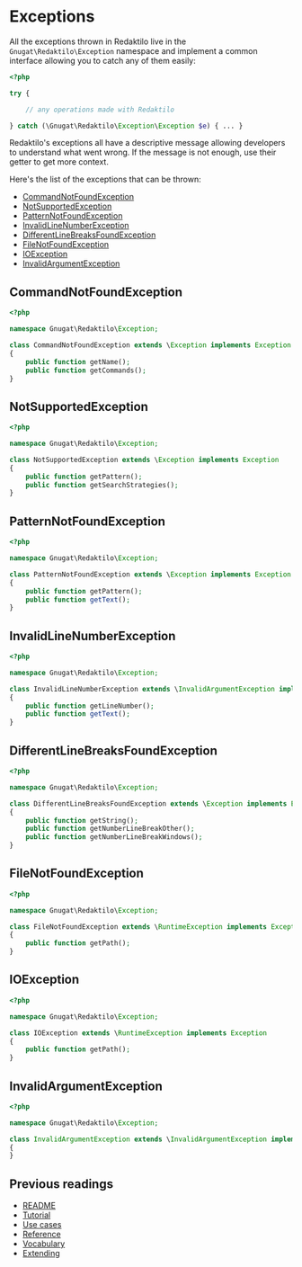 # Exceptions

All the exceptions thrown in Redaktilo live in the `Gnugat\Redaktilo\Exception`
namespace and implement a common interface allowing you to catch any of them
easily:

```php
<?php

try {

    // any operations made with Redaktilo

} catch (\Gnugat\Redaktilo\Exception\Exception $e) { ... }
```

Redaktilo's exceptions all have a descriptive message allowing developers to
understand what went wrong. If the message is not enough, use their getter
to get more context.

Here's the list of the exceptions that can be thrown:

* [CommandNotFoundException](#commandnotfoundexception)
* [NotSupportedException](#notsupportedexception)
* [PatternNotFoundException](#patternnotfoundexception)
* [InvalidLineNumberException](#invalidlinenumberexception)
* [DifferentLineBreaksFoundException](#differentlinebreaksfoundexception)
* [FileNotFoundException](#filenotfoundexception)
* [IOException](#ioexception)
* [InvalidArgumentException](#invalidargumentexception)

## CommandNotFoundException

```php
<?php

namespace Gnugat\Redaktilo\Exception;

class CommandNotFoundException extends \Exception implements Exception
{
    public function getName();
    public function getCommands();
}
```

## NotSupportedException

```php
<?php

namespace Gnugat\Redaktilo\Exception;

class NotSupportedException extends \Exception implements Exception
{
    public function getPattern();
    public function getSearchStrategies();
}
```

## PatternNotFoundException

```php
<?php

namespace Gnugat\Redaktilo\Exception;

class PatternNotFoundException extends \Exception implements Exception
{
    public function getPattern();
    public function getText();
}
```

## InvalidLineNumberException

```php
<?php

namespace Gnugat\Redaktilo\Exception;

class InvalidLineNumberException extends \InvalidArgumentException implements Exception
{
    public function getLineNumber();
    public function getText();
}
```

## DifferentLineBreaksFoundException

```php
<?php

namespace Gnugat\Redaktilo\Exception;

class DifferentLineBreaksFoundException extends \Exception implements Exception
{
    public function getString();
    public function getNumberLineBreakOther();
    public function getNumberLineBreakWindows();
}
```

## FileNotFoundException

```php
<?php

namespace Gnugat\Redaktilo\Exception;

class FileNotFoundException extends \RuntimeException implements Exception
{
    public function getPath();
}
```

## IOException

```php
<?php

namespace Gnugat\Redaktilo\Exception;

class IOException extends \RuntimeException implements Exception
{
    public function getPath();
}
```

## InvalidArgumentException

```php
<?php

namespace Gnugat\Redaktilo\Exception;

class InvalidArgumentException extends \InvalidArgumentException implements Exception
{
}
```

## Previous readings

* [README](../README.md)
* [Tutorial](01-tutorial.md)
* [Use cases](02-use-cases.md)
* [Reference](03-reference.md)
* [Vocabulary](04-vocabulary.md)
* [Extending](05-extending.md)
